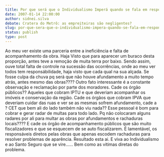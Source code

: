```yaml
---
title: Por que será que o Individualismo Imperá quando se fala em responsabilidade??
date: 2007-01-14 22:00:00
author: sidnei.silva
debate: Cratera do Metrô: as empreiteiras são negligentes?
slug: por-que-sera-que-o-individualismo-impera-quando-se-fala-em-responsabilidade
status: publish 
type: post
---
```


Ao meu ver existe uma parceria entre a ineficiência e falta de acompanhamento da obra. Haja Visto que para aparecer um buraco desta proporção, antes teve a remoção de muita terra por baixo. Sendo assim, ouve total falta de controle na sucessão das ocorrências, onde ao meu ver todos tem responsábilidade, haja visto que cada qual na sua alçada. Se fosse culpa da chuva pq será que não houve afundamento a muito tempo atrás, antes mesmo das obras???? Outro fato interessante é a constante observação e reclamação por parte dos moradores. Cade os órgão públicos?? Aqueles que cobram IPTU e que deveriam acompanhar os imóveis e conservação da região. Cade os órgãos que cobram IPVA que deveriam cuidar das ruas e ver se as mesmas sofrem afundamento, cade a ? CET que bem ali do lado também não viu nada?? Esse pessoal é bom para cobrar e gerar radar de multas para todo lado. Pq não colocaram alguns radares por ali para multar as obras por afundamentos e rachaduras locais???? E cade os órgão de acompanhamento públicos que são muito fiscalizadores e que se esquecem de se auto fiscalizarem. É lamentável, os responsáveis diretos pelas obras que apenas escodem rachaduras para resolver problemas de aparência. Resultado esta ai. E viva ao Individualismo e ao Santo Seguro que se vire...... Bem como as vitimas diretas do problema.
